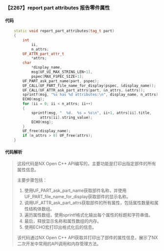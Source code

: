 ### 【2267】report part attributes 报告零件属性

#### 代码

```cpp
    static void report_part_attributes(tag_t part)  
    {  
        int  
            ii,  
            n_attrs;  
        UF_ATTR_part_attr_t  
            *attrs;  
        char  
            *display_name,  
            msg[UF_UI_MAX_STRING_LEN+1],  
            pspec[MAX_FSPEC_SIZE+1];  
        UF_PART_ask_part_name(part, pspec);  
        UF_CALL(UF_PART_file_name_for_display(pspec, &display_name));  
        UF_CALL(UF_ATTR_ask_part_attrs(part, &n_attrs, &attrs));  
        sprintf(msg, "%s has %d attributes:\n", display_name, n_attrs);  
        ECHO(msg);  
        for (ii = 0; ii < n_attrs; ii++)  
        {  
            sprintf(msg, "  %d.  %s = %s\n", ii+1, attrs[ii].title,  
                attrs[ii].string_value);  
            ECHO(msg);  
        }  
        UF_free(display_name);  
        if (n_attrs > 0) UF_free(attrs);  
    }

```

#### 代码解析

> 这段代码是NX Open C++ API编写的，主要功能是打印出指定部件的所有属性信息。
>
> 主要步骤包括：
>
> 1. 使用UF_PART_ask_part_name获取部件名称，并使用UF_PART_file_name_for_display获取部件的显示名称。
> 2. 调用UF_ATTR_ask_part_attrs获取部件的所有属性，包括属性数量和属性结构体数组。
> 3. 遍历属性数组，使用sprintf格式化输出每个属性的标题和字符串值。
> 4. 最后，释放显示名称和属性数组的内存。
> 5. 使用ECHO宏打印出格式化后的信息。
>
> 该代码通过NX Open C++ API获取并打印出了部件的属性信息，展示了NX二次开发中常用的API调用和内存管理方法。
>
